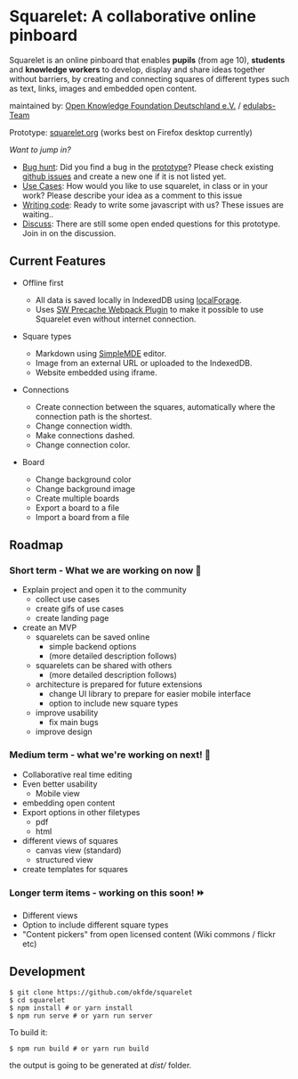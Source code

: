 # Squarelet: A collaborative online pinboard

Squarelet is an online pinboard that enables **pupils** (from age 10), **students** and **knowledge workers** to develop, display and share ideas together without barriers, by creating and connecting squares of different types such as text, links, images and embedded open content.

maintained by: [Open Knowledge Foundation Deutschland e.V.](https://www.okfn.de) / [edulabs-Team](https://edulabs.de/)

Prototype: [squarelet.org](https://squarelet.org) (works best on Firefox desktop currently)

*Want to jump in?*
* [Bug hunt](https://github.com/okfde/squarelet/issues/): Did you find a bug in the [prototype](https://squarelet.org)? Please check existing [github issues](https://github.com/okfde/squarelet/issues/) and create a new one if it is not listed yet.
* [Use Cases](): How would you like to use squarelet, in class or in your work? Please describe your idea as a comment to this issue
* [Writing code](https://github.com/okfde/squarelet/labels/development): Ready to write some javascript with us? These issues are waiting..
* [Discuss](https://github.com/okfde/squarelet/labels/question): There are still some open ended questions for this prototype. Join in on the discussion.

## Current Features
 * Offline first
    * All data is saved locally in IndexedDB using [localForage](https://localforage.github.io/localForage/).
    * Uses [SW Precache Webpack Plugin](https://github.com/goldhand/sw-precache-webpack-plugin) to make it possible to use Squarelet even without internet connection.

 * Square types
    * Markdown using [SimpleMDE](https://simplemde.com/) editor.
    * Image from an external URL or uploaded to the IndexedDB.
    * Website embedded using iframe.
  
 * Connections
    * Create connection between the squares, automatically where the connection path is the shortest.
    * Change connection width.
    * Make connections dashed.
    * Change connection color.
 * Board
    * Change background color
    * Change background image
    * Create multiple boards
    * Export a board to a file
    * Import a board from a file

## Roadmap
### Short term - What we are working on now :tada:
* Explain project and open it to the community 
	* collect use cases
	* create gifs of use cases
	* create landing page
* create an MVP
	* squarelets can be saved online 
	    * simple backend options
		* (more detailed description follows)
	* squarelets can be shared with others
		* (more detailed description follows)
	* architecture is prepared for future extensions
		* change UI library to prepare for easier mobile interface
		* option to include new square types
	* improve usability
		*  fix main bugs
	* improve design
	

### Medium term - what we're working on next! :art:
* Collaborative real time editing
* Even better usability
    * Mobile view
* embedding open content
* Export options in other filetypes
    * pdf
    * html
* different views of squares
    * canvas view (standard)
    * structured view
* create templates for squares


### Longer term items - working on this soon! :fast_forward: 
* Different views
* Option to include different square types
* "Content pickers" from open licensed content (Wiki commons / flickr etc)

## Development
 
 ```
 $ git clone https://github.com/okfde/squarelet
 $ cd squarelet
 $ npm install # or yarn install
 $ npm run serve # or yarn run server
 ```
 
 To build it:
 
 ```
 $ npm run build # or yarn run build
 ```
 
 the output is going to be generated at _dist/_ folder.
